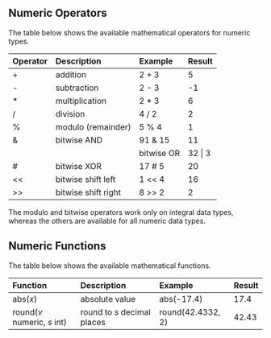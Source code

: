
## Numeric Operators
The table below shows the available mathematical operators for numeric types.

| Operator | Description | Example | Result |
|:---|:---|:---|:---|
| + | addition | 2 + 3 | 5 |
| - | subtraction | 2 - 3 | -1 |
| * | multiplication | 2 * 3 | 6 |
| / | division | 4 / 2 | 2 |
| % | modulo (remainder) | 5 % 4 | 1 |
| & | bitwise AND | 91 & 15 | 11 |
| | | bitwise OR | 32 \| 3 | 35 |
| # | bitwise XOR | 17 # 5 | 20 |
| << | bitwise shift left | 1 << 4 | 16 |
| >> | bitwise shift right | 8 >> 2 | 2 |

The modulo and bitwise operators work only on integral data types, whereas the others are available for all numeric data types.

## Numeric Functions
The table below shows the available mathematical functions.

| Function | Description | Example | Result |
|:---|:---|:---|:---|
| abs(*x*) | absolute value | abs(-17.4) | 17.4 |
| round(*v* numeric, *s* int) | round to *s* decimal places | round(42.4332, 2) | 42.43 |
